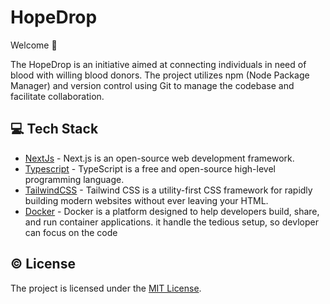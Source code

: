 <h1 align=left> HopeDrop </h1>
Welcome 👋

<p>
The HopeDrop is an initiative aimed at connecting individuals in need of blood with willing blood donors. The project utilizes npm (Node Package Manager) and version control using Git to manage the codebase and facilitate collaboration.
</p>

## 💻 Tech Stack

- [NextJs](https://nextjs.org) - Next.js is an open-source web development framework.
- [Typescript](https://www.typescriptlang.org) - TypeScript is a free and open-source high-level programming language.
- [TailwindCSS](https://tailwindcss.com) - Tailwind CSS is a utility-first CSS framework for rapidly building modern websites without ever leaving your HTML.
- [Docker](https://www.docker.com/) - Docker is a platform designed to help developers build, share, and run container applications. it handle the tedious setup, so devloper can focus on the code

## ©️ License

The project is licensed under the [MIT License](https://github.com/neelshah2409/Bot-Collection/blob/main/LICENSE).


